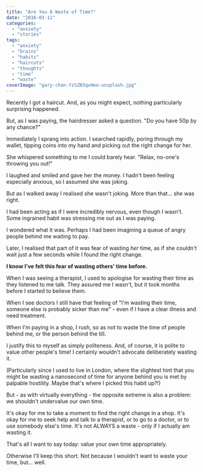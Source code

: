```yaml
---
title: "Are You A Waste of Time?"
date: "2016-03-11"
categories: 
  - "anxiety"
  - "stories"
tags: 
  - "anxiety"
  - "brains"
  - "habits"
  - "haircuts"
  - "thoughts"
  - "time"
  - "waste"
coverImage: "gary-chan-YzSZN3qvHeo-unsplash.jpg"
---
```


Recently I got a haircut. And, as you might expect, nothing particularly surprising happened.

But, as I was paying, the hairdresser asked a question. "Do you have 50p by any chance?"

Immediately I sprang into action. I searched rapidly, poring through my wallet, tipping coins into my hand and picking out the right change for her.

She whispered something to me I could barely hear. "Relax, no-one's throwing you out!"

I laughed and smiled and gave her the money. I hadn't been feeling especially anxious, so I assumed she was joking.

But as I walked away I realised she wasn't joking. More than that... she was right.

<!--more-->

I had been acting as if I were incredibly nervous, even though I wasn't. Some ingrained habit was stressing me out as I was paying.

I wondered what it was. Perhaps I had been imagining a queue of angry people behind me waiting to pay.

Later, I realised that part of it was fear of wasting _her_ time, as if she couldn't wait just a few seconds while I found the right change.

**I know I've felt this fear of wasting others' time before.**

When I was seeing a therapist, I used to apologise for wasting their time as they listened to me talk. They assured me I wasn't, but it took months before I started to believe them.

When I see doctors I still have that feeling of "I'm wasting their time, someone else is probably sicker than me" - even if I have a clear illness and need treatment.

When I'm paying in a shop, I rush, so as not to waste the time of people behind me, or the person behind the till.

I justify this to myself as simply politeness. And, of course, it is polite to value other people's time! I certainly wouldn't advocate deliberately wasting it.

(Particularly since I used to live in London, where the slightest hint that you might be wasting a nanosecond of time for anyone behind you is met by palpable hostility. Maybe that's where I picked this habit up?!)

But - as with virtually everything - the opposite extreme is also a problem: we shouldn't undervalue our own time.

It's okay for me to take a moment to find the right change in a shop. It's okay for me to seek help and talk to a therapist, or to go to a doctor, or to use somebody else's time. It's not ALWAYS a waste - only if I actually am wasting it.

That's all I want to say today: value your own time appropriately.

Otherwise I'll keep this short. Not because I wouldn't want to waste your time, but... well.

